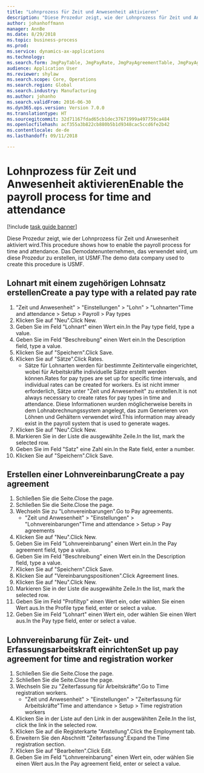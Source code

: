 ```yaml
--- 
title: "Lohnprozess für Zeit und Anwesenheit aktivieren"
description: "Diese Prozedur zeigt, wie der Lohnprozess für Zeit und Anwesenheit aktiviert wird."
author: johanhoffmann
manager: AnnBe
ms.date: 8/29/2018
ms.topic: business-process
ms.prod: 
ms.service: dynamics-ax-applications
ms.technology: 
ms.search.form: JmgPayTable, JmgPayRate, JmgPayAgreementTable, JmgPayAgreementLine, HcmWorker
audience: Application User
ms.reviewer: shylaw
ms.search.scope: Core, Operations
ms.search.region: Global
ms.search.industry: Manufacturing
ms.author: johanho
ms.search.validFrom: 2016-06-30
ms.dyn365.ops.version: Version 7.0.0
ms.translationtype: HT
ms.sourcegitcommit: 32d71167fdad65cb1dec37671999a497759ca484
ms.openlocfilehash: acf355a3b822cb880b5b1d9348cac5ccd6fe2b42
ms.contentlocale: de-de
ms.lasthandoff: 09/11/2018

---
```

# <a name="enable-the-payroll-process-for-time-and-attendance"></a><span data-ttu-id="62627-103">Lohnprozess für Zeit und Anwesenheit aktivieren</span><span class="sxs-lookup"><span data-stu-id="62627-103">Enable the payroll process for time and attendance</span></span>

[!include [task guide banner](../../includes/task-guide-banner.md)]

<span data-ttu-id="62627-104">Diese Prozedur zeigt, wie der Lohnprozess für Zeit und Anwesenheit aktiviert wird.</span><span class="sxs-lookup"><span data-stu-id="62627-104">This procedure shows how to enable the payroll process for time and attendance.</span></span> <span data-ttu-id="62627-105">Das Demodatenunternehmen, das verwendet wird, um diese Prozedur zu erstellen, ist USMF.</span><span class="sxs-lookup"><span data-stu-id="62627-105">The demo data company used to create this procedure is USMF.</span></span>


## <a name="create-a-pay-type-with-a-related-pay-rate"></a><span data-ttu-id="62627-106">Lohnart mit einem zugehörigen Lohnsatz erstellen</span><span class="sxs-lookup"><span data-stu-id="62627-106">Create a pay type with a related pay rate</span></span>
1. <span data-ttu-id="62627-107">"Zeit und Anwesenheit" > "Einstellungen" > "Lohn" > "Lohnarten"</span><span class="sxs-lookup"><span data-stu-id="62627-107">Time and attendance > Setup > Payroll > Pay types</span></span>
2. <span data-ttu-id="62627-108">Klicken Sie auf "Neu".</span><span class="sxs-lookup"><span data-stu-id="62627-108">Click New.</span></span>
3. <span data-ttu-id="62627-109">Geben Sie im Feld "Lohnart" einen Wert ein.</span><span class="sxs-lookup"><span data-stu-id="62627-109">In the Pay type field, type a value.</span></span>
4. <span data-ttu-id="62627-110">Geben Sie im Feld "Beschreibung" einen Wert ein.</span><span class="sxs-lookup"><span data-stu-id="62627-110">In the Description field, type a value.</span></span>
5. <span data-ttu-id="62627-111">Klicken Sie auf "Speichern".</span><span class="sxs-lookup"><span data-stu-id="62627-111">Click Save.</span></span>
6. <span data-ttu-id="62627-112">Klicken Sie auf "Sätze".</span><span class="sxs-lookup"><span data-stu-id="62627-112">Click Rates.</span></span>
    * <span data-ttu-id="62627-113">Sätze für Lohnarten werden für bestimmte Zeitintervalle eingerichtet, wobei für Arbeitskräfte individuelle Sätze erstellt werden können.</span><span class="sxs-lookup"><span data-stu-id="62627-113">Rates for pay types are set up for specific time intervals, and individual rates can be created for workers.</span></span> <span data-ttu-id="62627-114">Es ist nicht immer erforderlich, Sätze unter "Zeit und Anwesenheit" zu erstellen.</span><span class="sxs-lookup"><span data-stu-id="62627-114">It is not always necessary to create rates for pay types in time and attendance.</span></span> <span data-ttu-id="62627-115">Diese Informationen wurden möglicherweise bereits in dem Lohnabrechnungssystem angelegt, das zum Generieren von Löhnen und Gehältern verwendet wird.</span><span class="sxs-lookup"><span data-stu-id="62627-115">This information may already exist in the payroll system that is used to generate wages.</span></span>  
7. <span data-ttu-id="62627-116">Klicken Sie auf "Neu".</span><span class="sxs-lookup"><span data-stu-id="62627-116">Click New.</span></span>
8. <span data-ttu-id="62627-117">Markieren Sie in der Liste die ausgewählte Zeile.</span><span class="sxs-lookup"><span data-stu-id="62627-117">In the list, mark the selected row.</span></span>
9. <span data-ttu-id="62627-118">Geben Sie im Feld "Satz" eine Zahl ein.</span><span class="sxs-lookup"><span data-stu-id="62627-118">In the Rate field, enter a number.</span></span>
10. <span data-ttu-id="62627-119">Klicken Sie auf "Speichern".</span><span class="sxs-lookup"><span data-stu-id="62627-119">Click Save.</span></span>

## <a name="create-a-pay-agreement"></a><span data-ttu-id="62627-120">Erstellen einer Lohnvereinbarung</span><span class="sxs-lookup"><span data-stu-id="62627-120">Create a pay agreement</span></span>
1. <span data-ttu-id="62627-121">Schließen Sie die Seite.</span><span class="sxs-lookup"><span data-stu-id="62627-121">Close the page.</span></span>
2. <span data-ttu-id="62627-122">Schließen Sie die Seite.</span><span class="sxs-lookup"><span data-stu-id="62627-122">Close the page.</span></span>
3. <span data-ttu-id="62627-123">Wechseln Sie zu "Lohnvereinbarungen".</span><span class="sxs-lookup"><span data-stu-id="62627-123">Go to Pay agreements.</span></span>
    * <span data-ttu-id="62627-124">"Zeit und Anwesenheit" > "Einstellungen" > "Lohnvereinbarungen"</span><span class="sxs-lookup"><span data-stu-id="62627-124">Time and attendance > Setup > Pay agreements</span></span>  
4. <span data-ttu-id="62627-125">Klicken Sie auf "Neu".</span><span class="sxs-lookup"><span data-stu-id="62627-125">Click New.</span></span>
5. <span data-ttu-id="62627-126">Geben Sie im Feld "Lohnvereinbarung" einen Wert ein.</span><span class="sxs-lookup"><span data-stu-id="62627-126">In the Pay agreement field, type a value.</span></span>
6. <span data-ttu-id="62627-127">Geben Sie im Feld "Beschreibung" einen Wert ein.</span><span class="sxs-lookup"><span data-stu-id="62627-127">In the Description field, type a value.</span></span>
7. <span data-ttu-id="62627-128">Klicken Sie auf "Speichern".</span><span class="sxs-lookup"><span data-stu-id="62627-128">Click Save.</span></span>
8. <span data-ttu-id="62627-129">Klicken Sie auf "Vereinbarungspositionen".</span><span class="sxs-lookup"><span data-stu-id="62627-129">Click Agreement lines.</span></span>
9. <span data-ttu-id="62627-130">Klicken Sie auf "Neu".</span><span class="sxs-lookup"><span data-stu-id="62627-130">Click New.</span></span>
10. <span data-ttu-id="62627-131">Markieren Sie in der Liste die ausgewählte Zeile.</span><span class="sxs-lookup"><span data-stu-id="62627-131">In the list, mark the selected row.</span></span>
11. <span data-ttu-id="62627-132">Geben Sie im Feld "Profiltyp" einen Wert ein, oder wählen Sie einen Wert aus.</span><span class="sxs-lookup"><span data-stu-id="62627-132">In the Profile type field, enter or select a value.</span></span>
12. <span data-ttu-id="62627-133">Geben Sie im Feld "Lohnart" einen Wert ein, oder wählen Sie einen Wert aus.</span><span class="sxs-lookup"><span data-stu-id="62627-133">In the Pay type field, enter or select a value.</span></span>

## <a name="set-up-pay-agreement-for-time-and-registration-worker"></a><span data-ttu-id="62627-134">Lohnvereinbarung für Zeit- und Erfassungsarbeitskraft einrichten</span><span class="sxs-lookup"><span data-stu-id="62627-134">Set up pay agreement for time and registration worker</span></span>
1. <span data-ttu-id="62627-135">Schließen Sie die Seite.</span><span class="sxs-lookup"><span data-stu-id="62627-135">Close the page.</span></span>
2. <span data-ttu-id="62627-136">Schließen Sie die Seite.</span><span class="sxs-lookup"><span data-stu-id="62627-136">Close the page.</span></span>
3. <span data-ttu-id="62627-137">Wechseln Sie zu "Zeiterfassung für Arbeitskräfte".</span><span class="sxs-lookup"><span data-stu-id="62627-137">Go to Time registration workers.</span></span>
    * <span data-ttu-id="62627-138">"Zeit und Anwesenheit" > "Einstellungen" > "Zeiterfassung für Arbeitskräfte"</span><span class="sxs-lookup"><span data-stu-id="62627-138">Time and attendance > Setup > Time registration workers</span></span>  
4. <span data-ttu-id="62627-139">Klicken Sie in der Liste auf den Link in der ausgewählten Zeile.</span><span class="sxs-lookup"><span data-stu-id="62627-139">In the list, click the link in the selected row.</span></span>
5. <span data-ttu-id="62627-140">Klicken Sie auf die Registerkarte "Anstellung".</span><span class="sxs-lookup"><span data-stu-id="62627-140">Click the Employment tab.</span></span>
6. <span data-ttu-id="62627-141">Erweitern Sie den Abschnitt "Zeiterfassung".</span><span class="sxs-lookup"><span data-stu-id="62627-141">Expand the Time registration section.</span></span>
7. <span data-ttu-id="62627-142">Klicken Sie auf "Bearbeiten".</span><span class="sxs-lookup"><span data-stu-id="62627-142">Click Edit.</span></span>
8. <span data-ttu-id="62627-143">Geben Sie im Feld "Lohnvereinbarung" einen Wert ein, oder wählen Sie einen Wert aus.</span><span class="sxs-lookup"><span data-stu-id="62627-143">In the Pay agreement field, enter or select a value.</span></span>


